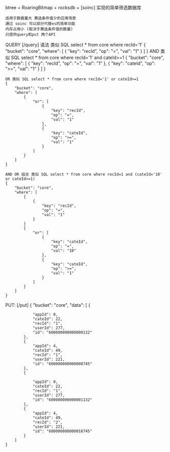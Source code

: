 btree + RoaringBitmap + rocksdb + [soinc] 实现的简单筛选数据库 

    适用于数据量大 赛选条件值少的应用场景
    通过 soinc 可以部分代替es的简单功能
    内存占用小 (取决于赛选条件值的数量) 
    只提供query和put 两个API

 QUERY [/query] 语法
    类似 SQL select * from core where recId='1'
    {
        "bucket": "core",
        "where": [
            {
                "key": "recId",
                "op": "=",
                "val": "1"
            }
        ]
    }
    AND 类似 SQL select * from core where recId='1' and cateId>=1
    {
        "bucket": "core",
        "where": [
            {
                "key": "recId",
                "op": "=",
                "val": "1"
            },
            {
                "key": "cateId",
                "op": ">=",
                "val": "1"
            }
        ]
    }

    OR 类似 SQL select * from core where recId='1' or cateId>=1
    {
        "bucket": "core",
        "where": [
            {
                "or": [
                    {
                        "key": "recId",
                        "op": "=",
                        "val": "1"
                    },
                    {
                        "key": "cateId",
                        "op": ">=",
                        "val": "1"
                    }
                ]
            }
        ]
    }

    AND OR 组合 类似 SQL select * from core where recId=1 and (cateId='10' or cateId>=1)
    {
        "bucket": "core",
        "where": [
            {
                {
                    "key": "recId",
                    "op": "=",
                    "val": "1"
                }
            }
            {
                "or": [
                    {
                        "key": "cateId",
                        "op": "=",
                        "val": "10"
                    },
                    {
                        "key": "cateId",
                        "op": ">=",
                        "val": "1"
                    }
                ]
            }
        ]
    }


  PUT: [/put] 
    {
        "bucket": "core",
        "data": [
            {
                
                "appId": 0,
                "cateId": 22,
                "recId": "1",
                "userId": 277,
                "id": "600000000000000132"
            },
            {
                "appId": 4,
                "cateId": 49,
                "recId": "1",
                "userId": 221,
                "id": "600000000000008745"
            },
            {
                
                "appId": 0,
                "cateId": 22,
                "recId": "1",
                "userId": 277,
                "id": "600000000000001132"
            },
            {
                "appId": 4,
                "cateId": 49,
                "recId": "2",
                "userId": 221,
                "id": "600000000000018745"
            }
        ]
    }
